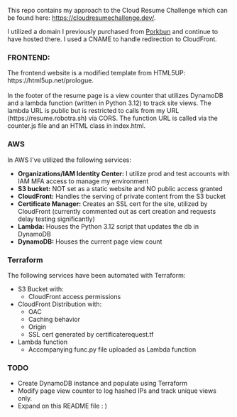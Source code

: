 This repo contains my approach to the Cloud Resume Challenge which can be found here: https://cloudresumechallenge.dev/.

I utilized a domain I previously purchased from [Porkbun](https://porkbun.com/) and continue to have hosted there. I used a CNAME to handle redirection to CloudFront.

<H3>FRONTEND:</H3>
The frontend website is a modified template from HTML5UP: https://html5up.net/prologue.
<br><br>
In the footer of the resume page is a view counter that utilizes DynamoDB and a lambda function (written in Python 3.12) to track site views. The lambda URL is public but is restricted to calls from my URL (https://resume.robotra.sh) via CORS. The function URL is called via the counter.js file and an HTML class in index.html.
<H3>AWS</H3>
In AWS I've utilized the following services:

- **Organizations/IAM Identity Center:** I utilize prod and test accounts with IAM MFA access to manage my environment
- **S3 bucket:** NOT set as a static website and NO public access granted
- **CloudFront:** Handles the serving of private content from the S3 bucket
- **Certificate Manager:** Creates an SSL cert for the site, utilized by CloudFront (currently commented out as cert creation and requests delay testing significantly)
- **Lambda:** Houses the Python 3.12 script that updates the db in DynamoDB
- **DynamoDB:** Houses the current page view count

<H3>Terraform</H3>
The following services have been automated with Terraform:

- S3 Bucket with:
    - CloudFront access permissions
- CloudFront Distribution with:
    - OAC
    - Caching behavior
    - Origin
    - SSL cert generated by certificaterequest.tf
- Lambda function
    - Accompanying func.py file uploaded as Lambda function

<H3>TODO</H3>

- Create DynamoDB instance and populate using Terraform
- Modify page view counter to log hashed IPs and track unique views only.
- Expand on this README file : )